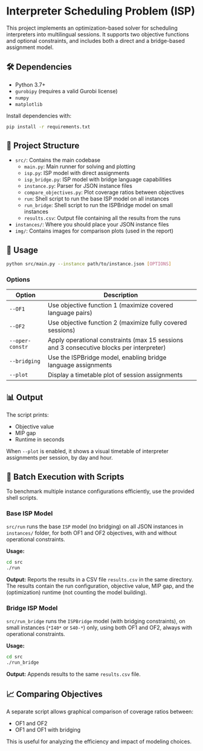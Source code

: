 # Interpreter Scheduling Problem (ISP)

This project implements an optimization-based solver for scheduling interpreters into multilingual sessions. It supports two objective functions and optional constraints, and includes both a direct and a bridge-based assignment model.

## 🛠 Dependencies

- Python 3.7+
- `gurobipy` (requires a valid Gurobi license)
- `numpy`
- `matplotlib`

Install dependencies with:

```bash
pip install -r requirements.txt
```

## 📁 Project Structure

- `src/`: Contains the main codebase
  - `main.py`: Main runner for solving and plotting
  - `isp.py`: ISP model with direct assignments
  - `isp_bridge.py`: ISP model with bridge language capabilities
  - `instance.py`: Parser for JSON instance files
  - `compare_objectives.py`: Plot coverage ratios between objectives
  - `run`: Shell script to run the base ISP model on all instances
  - `run_bridge`: Shell script to run the ISPBridge model on small instances
  - `results.csv`: Output file containing all the results from the runs
- `instances/`: Where you should place your JSON instance files
- `img/`: Contains images for comparison plots (used in the report)


## 🚀 Usage

```bash
python src/main.py --instance path/to/instance.json [OPTIONS]
```

### Options

| Option            | Description                                                                              |
|-------------------|------------------------------------------------------------------------------------------|
| `--OF1`           | Use objective function 1 (maximize covered language pairs)                               |
| `--OF2`           | Use objective function 2 (maximize fully covered sessions)                               |
| `--oper-constr`   | Apply operational constraints (max 15 sessions and 3 consecutive blocks per interpreter) |
| `--bridging`      | Use the ISPBridge model, enabling bridge language assignments                            |
| `--plot`          | Display a timetable plot of session assignments                                          |

## 📊 Output

The script prints:
- Objective value
- MIP gap
- Runtime in seconds

When `--plot` is enabled, it shows a visual timetable of interpreter assignments per session, by day and hour.


## 📄 Batch Execution with Scripts

To benchmark multiple instance configurations efficiently, use the provided shell scripts.

### Base ISP Model

`src/run` runs the base `ISP` model (no bridging) on all JSON instances in `instances/` folder, for both OF1 and OF2 objectives, with and without operational constraints.

**Usage:**
```bash
cd src
./run
```

**Output:**
Reports the results in a CSV file `results.csv` in the same directory.
The results contain the run configuration, objective value, MIP gap, and the (optimization) runtime (not counting the model building).

### Bridge ISP Model

`src/run_bridge` runs the `ISPBridge` model (with bridging constraints), on small instances (`*I40*` or `S40-*`) only, using both OF1 and OF2, always with operational constraints.

**Usage:**
```bash
cd src
./run_bridge
```

**Output:**
Appends results to the same `results.csv` file.

## 📈 Comparing Objectives

A separate script allows graphical comparison of coverage ratios between:
- OF1 and OF2
- OF1 and OF1 with bridging

This is useful for analyzing the efficiency and impact of modeling choices.
